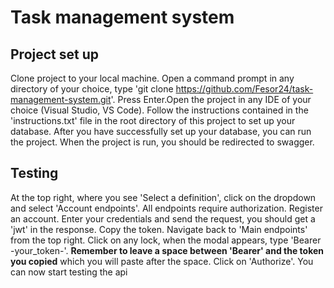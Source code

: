 # Task management system
## Project set up
Clone project to your local machine. Open a command prompt in any directory of your choice, type 'git clone https://github.com/Fesor24/task-management-system.git'. Press Enter.Open the project in any IDE of your choice (Visual Studio, VS Code). Follow the instructions contained in the 'instructions.txt' file in the root directory of this project to set up your database. After you have successfully set up your database, you can run the project. When the project is run, you should be redirected to swagger.

## Testing
At the top right, where you see 'Select a definition', click on the dropdown and select 'Account endpoints'. All endpoints require authorization. Register an account. Enter your credentials and send the request, you should get a 'jwt' in the response. Copy the token. Navigate back to 'Main endpoints' from the top right. Click on any lock, when the modal appears, type 'Bearer -your_token-'. **Remember to leave a space between 'Bearer' and the token you copied** which you will paste after the space. Click on 'Authorize'. You can now start testing the api
